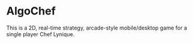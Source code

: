 # AlgoChef
This is a 2D, real-time strategy, arcade-style mobile/desktop game for a single player
Chef Lynique.
